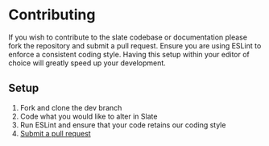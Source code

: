 # Contributing

If you wish to contribute to the slate codebase or documentation please fork the repository and submit a pull request. Ensure you are using ESLint to enforce a consistent coding style. Having this setup within your editor of choice will greatly speed up your development.

## Setup

1. Fork and clone the dev branch
2. Code what you would like to alter in Slate
3. Run ESLint and ensure that your code retains our coding style
4. [Submit a pull request](https://github.com/isahooman/slate/compare)
